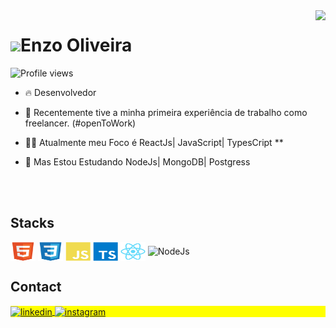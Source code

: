 <img align="right" height="590em" src="https://raw.githubusercontent.com/gist/HurtyKg/8aa71e3c4e87cd39e32f0b402748a521/raw/77a2079a29d834f192982af7786584d5c9191b91/githubcracha.svg"/>
<h1 align="left"><img src="https://raw.githubusercontent.com/kaueMarques/kaueMarques/master/hi.gif" height="30px">Enzo Oliveira</h1>
<p align="left"> <img src="https://komarev.com/ghpvc/?username=maykbrito&color=yellow" alt="Profile views" /> </p>

- 🔥  Desenvolvedor

- 🔭 Recentemente tive a minha primeira experiência de trabalho como freelancer. (#openToWork)

- 👨‍💻  Atualmente meu Foco é ReactJs| JavaScript| TypesCript **

- 🌱 Mas Estou Estudando NodeJs| MongoDB| Postgress


<!--


<br><br>

## 🛠 &nbsp;Tech Stack



<br><br>

## ⚙️ &nbsp;GitHub Analytics

<p align="left">
<img width="530em" src="https://github-readme-stats.vercel.app/api?username=maykbrito&show_icons=true&theme=vision-friendly-dark" alt="maykbrito's stats"/>
<img width="530em" src="https://github-readme-stats.vercel.app/api/top-langs/?username=maykbrito&layout=compact&theme=vision-friendly-dark" alt="maykbrito's most languages"/>
</p>
-->

<br><br>

## Stacks
  
  <p align="left">
  <img align="center" alt="HTML" height="30" width="40" src="https://raw.githubusercontent.com/devicons/devicon/master/icons/html5/html5-original.svg">
  <img align="center" alt="CSS" height="30" width="40" src="https://raw.githubusercontent.com/devicons/devicon/master/icons/css3/css3-original.svg">
  <img align="center" alt="Js" height="30" width="40" src="https://raw.githubusercontent.com/devicons/devicon/master/icons/javascript/javascript-plain.svg">
  <img align="center" alt="Ts" height="30" width="40" src="https://raw.githubusercontent.com/devicons/devicon/master/icons/typescript/typescript-plain.svg">
  <img align="center" alt="React" height="30" width="40" src="https://raw.githubusercontent.com/devicons/devicon/master/icons/react/react-original.svg">
  <img align="center" alt="NodeJs" height="30" width="40" src="https://upload.wikimedia.org/wikipedia/commons/d/d9/Node.js_logo.svg" />
  </p>
  

## Contact

<p align="left" style="background:yellow">

<a href="https://www.linkedin.com/in/enzo-oliveira-a18344229/" target="_blank">
  <img align="center" src="https://img.shields.io/badge/-EnzoOliveira-05122A?style=flat&logo=linkedin" alt="linkedin"/>
</a>
<a href="https://www.instagram.com/enzo_vdg/ target="_blank">
 <img align="center" src="https://img.shields.io/badge/-EnzoOliveira-05122A?style=flat&logo=instagram" alt="instagram"/>
</a>

</p>

<!--

<img width="490em" src="https://github-readme-twitter-gazf.vercel.app/api?id=maykbrito&layout=wide&show_reply=off&show_retweet=off" />


**maykbrito/maykbrito** is a ✨ _special_ ✨ repository because its `README.md` (this file) appears on your GitHub profile.

Here are some ideas to get you started:

- 🔭 I’m currently working on ...
- 🌱 I’m currently learning ...
- 👯 I’m looking to collaborate on ...
- 🤔 I’m looking for help with ...
- 💬 Ask me about ...
- 📫 How to reach me: ...
- 😄 Pronouns: ...
- ⚡ Fun fact: ...
-->
